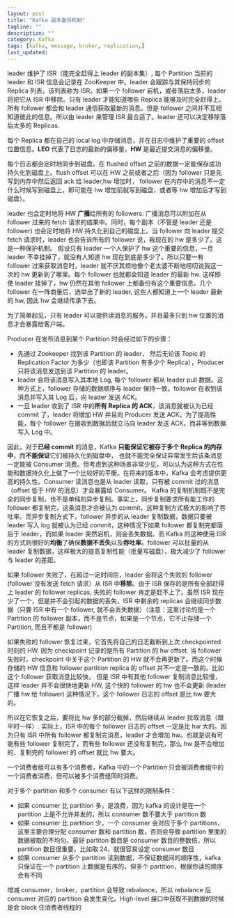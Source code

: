 ```yaml
---
layout: post
title: "Kafka 副本备份机制"
tagline: ""
description: ""
category: Kafka
tags: [kafka, message, broker, replication,]
last_updated:
---
```


leader 维护了 ISR（能完全赶得上 leader 的副本集）, 每个 Partition 当前的 leader 和 ISR 信息会记录在 ZooKeeper 中。leader 会跟踪与其保持同步的 Replica 列表，该列表称为 ISR。如果一个 follower 宕机，或者落后太多，leader 将把它从 ISR 中移除。只有 leader 才能知道哪些 Replica 能够及时完全赶得上。所有 follower 都会和 leader 通信获取最新的消息。但是 follower 之间并不互相知道彼此的信息。所以由 leader 来管理 ISR 最合适了。leader 还可以决定移除落后太多的 Replicas.

每个 Replica 都在自己的 local log 中存储消息，并在日志中维护了重要的 offset 位置信息。**LEO** 代表了日志的最新的偏移量，**HW** 是最近提交消息的偏移量。

每个日志都会定时地同步到磁盘。在 flushed offset 之前的数据一定能保存成功持久化到磁盘上。flush offset 可以在 HW 之前或者之后（因为 follower 只是先写到内存中然后返回 ack 给 leader,hw 增加时， follower 在内存中的消息不一定什么时候写到磁盘上，即可能在 hw 增加前就写到磁盘，或者等 hw 增加后才写到磁盘）。

leader 也会定时地将 HW **广播**给所有的 followers. 广播消息可以附加在从 follower 过来的 fetch 请求的结果中。同时，每个副本（不管是 leader 还是 follower) 也会定时地将 HW 持久化到自己的磁盘上。当 follower 向 leader 提交 fetch 请求时，leader 也会告诉所有的 follower 说，我现在的 hw 是多少了。这是一种保护机制。 假设只有 leader 一个人保护了 hw 这个重要的信息，一旦 leader 不幸挂掉了，就没有人知道 hw 现在到底是多少了。所以只要一有 follower 过来获取消息时，leader 就不厌其烦地像个老太婆不断地唠叨说我这一次的 hw 更新到了哪里。每个 follower 也就都会知道 leader 的最新 hw. 这样即使 leader 挂掉了，hw 仍然在其他 follower 上都备份有这个重要信息。几个 follower 在一阵商量后，选举出了新的 leader, 这些人都知道上一个 leader 最新的 hw, 因此 hw 会继续传承下去。

为了简单起见，只有 leader 可以提供读消息的服务。并且最多只到 hw 位置的消息才会暴露给客户端。

Producer 在发布消息到某个 Partition 时会经过如下的步骤：

- 先通过 Zookeeper 找到该 Partition 的 leader， 然后无论该 Topic 的 Replication Factor 为多少（也即该 Partition 有多少个 Replica），Producer 只将该消息发送到该 Partition 的 leader。
- leader 会将该消息写入其本地 Log, 每个 follower 都从 leader pull 数据。这种方式上，follower 存储的数据顺序与 leader 保持一致。follower 在收到该消息并写入其 Log 后，向 leader 发送 ACK。
- 一旦 leader 收到了 ISR 中的**所有 Replica 的 ACK**，该消息就被认为已经 commit 了，leader 将增加 HW 并且向 Producer 发送 ACK。为了提高性能，每个 follower 在接收到数据后就立马向 leader 发送 ACK，而非等到数据写入 Log 中。

因此，对于**已经 commit** 的消息，Kafka **只能保证它被存于多个 Replica 的内存中**，而**不能保证**它们被持久化到磁盘中， 也就不能完全保证异常发生后该条消息一定能被 Consumer 消费。但考虑到这种场景非常少见，可以认为这种方式在性能和数据持久化上做了一个比较好的平衡。在将来的版本中，Kafka 会考虑提供更高的持久性。Consumer 读消息也是从 leader 读取，只有被 commit 过的消息（offset 低于 HW 的消息）才会暴露给 Consumer。 Kafka 的复制机制既不是完全的同步复制，也不是单纯的异步复制。事实上，同步复制要求所有能工作的 follower 都复制完，这条消息才会被认为 commit，这种复制方式极大的影响了吞吐率。而异步复制方式下，follower 异步的从 leader 复制数据，数据只要被 leader 写入 log 就被认为已经 commit，这种情况下如果 follower 都复制完都落后于 leader，而如果 leader 突然宕机，则会丢失数据。而 Kafka 的这种使用 ISR 的方式则很好的**均衡**了确保**数据不丢失**以及**吞吐率**。follower 可以批量的从 leader 复制数据，这样极大的提高复制性能（批量写磁盘），极大减少了 follower 与 leader 的差距。

如果 follower 失败了，在超过一定时间后，leader 会将这个失败的 follower (follower 没有发送 fetch 请求）从 ISR 中**移除**。由于 ISR 保存的是所有全部赶得上 leader 的 follower replicas, 失败的 follower 肯定是赶不上了。虽然 ISR 现在少了一个，但是并不会引起的数据的丢失，ISR 中剩余的 replicas 会继续同步数据（只要 ISR 中有一个 follower, 就不会丢失数据）（注意：这里讨论的是一个 Partition 的 follower 副本，而不是节点，如果是一个节点，它不止存储一个 Partition, 而且不都是 follower)

如果失败的 follower 恢复过来，它首先将自己的日志截断到上次 checkpointed 时刻的 HW. 因为 checkpoint 记录的是所有 Partition 的 hw offset. 当 follower 失败时，checkpoint 中关于这个 Partition 的 HW 就不会再更新了。而这个时候存储的 HW 信息和 follower partition replica 的 offset 并不一定是一致的。比如这个 follower 获取消息比较快， 但是 ISR 中有其他 follower 复制消息比较慢，这样 leader 并不会很快地更新 HW, 这个快的 follower 的 hw 也不会更新 (leader 广播 hw 给 follower) 这种情况下，这个 follower 日志的 offset 是比 hw 要大的。

所以在它恢复之后，要将比 hw 多的部分截掉，然后继续从 leader 拉取消息（跟平时一样）. 实际上，ISR 中的每个 follower 日志的 offset 一定是比 hw 大的。因为只有 ISR 中所有 follower 都复制完消息，leader 才会增加 hw。也就是说有可能有些 follower 复制完了，而有些 follower 还没有复制完，那么 hw 是不会增加的，复制完的 follower 的 offset 就比 hw 要大。

一个消费者组可以有多个消费者，Kafka 中的一个 Partition 只会被消费者组中的一个消费者消费，但可以被多个消费组同时消费。

对于多个 partition 和多个 consumer 有以下这样的限制条件：

- 如果 consumer 比 partition 多，是浪费，因为 kafka 的设计是在一个 partition 上是不允许并发的，所以 consumer 数不要大于 partition 数
- 如果 consumer 比 partition 少，一个 consumer 会对应于多个 partitions，这里主要合理分配 consumer 数和 partition 数，否则会导致 partition 里面的数据被取的不均匀。最好 partiton 数目是 consumer 数目的整数倍，所以 partition 数目很重要，比如取 24，就很容易设定 consumer 数目
- 如果 consumer 从多个 partition 读到数据，不保证数据间的顺序性，kafka 只保证在一个 partition 上数据是有序的，但多个 partition，根据你读的顺序会有不同

增减 consumer，broker，partition 会导致 rebalance，所以 rebalance 后 consumer 对应的 partition 会发生变化。High-level 接口中获取不到数据的时候是会 block 住消费者线程的

